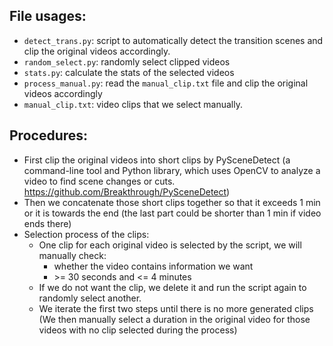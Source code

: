 ## File usages:
  * `detect_trans.py`: script to automatically detect the transition scenes and clip the original videos accordingly.
  * `random_select.py`: randomly select clipped videos
  * `stats.py`: calculate the stats of the selected videos
  * `process_manual.py`: read the `manual_clip.txt` file and clip the original videos accordingly
  * `manual_clip.txt`: video clips that we select manually.

## Procedures:
  * First clip the original videos into short clips by PySceneDetect (a command-line tool and Python library, which uses OpenCV to analyze a video to find scene changes or cuts. https://github.com/Breakthrough/PySceneDetect)
  * Then we concatenate those short clips together so that it exceeds 1 min or it is towards the end (the last part could be shorter than 1 min if video ends there)
  * Selection process of the clips:
    * One clip for each original video is selected by the script, we will manually check:
        * whether the video contains information we want 
        * \>= 30 seconds and <= 4 minutes 
    * If we do not want the clip, we delete it and run the script again to randomly select another.
    * We iterate the first two steps until there is no more generated clips (We then manually select a duration in the original video for those videos with no clip selected during the process)


